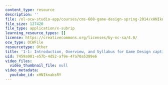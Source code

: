```yaml
---
content_type: resource
description: ''
file: /ol-ocw-studio-app/courses/cms-608-game-design-spring-2014/xHNIknabsRY_captions.webvtt
file_size: 127420
file_type: application/x-subrip
learning_resource_types: []
license: https://creativecommons.org/licenses/by-nc-sa/4.0/
ocw_type: OCWFile
resourcetype: Other
title: '1-1: Introduction, Overview, and Syllabus for Game Design captions'
uid: 7459a901-e57b-4d52-af9e-47a70a5389e6
video_files:
  video_thumbnail_file: null
video_metadata:
  youtube_id: xHNIknabsRY
---
```

